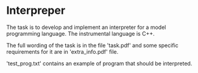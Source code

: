 # Interpreper

The task is to develop and implement an interpreter for a model programming language. The instrumental language is C++.

The full wording of the task is in the file 'task.pdf' and some specific requirements for it are in 'extra_info.pdf' file.

'test_prog.txt' contains an example of program that should be interpreted.